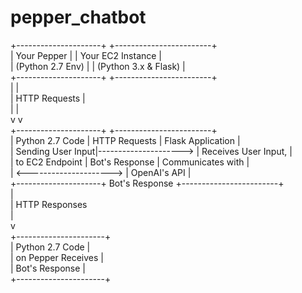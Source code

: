 # pepper_chatbot

   +---------------------+                     +------------------------+  
   |    Your Pepper      |                     |   Your EC2 Instance   |  
   |  (Python 2.7 Env)  |                     |  (Python 3.x & Flask)  |  
   +---------------------+                     +------------------------+  
              |                                          |  
              | HTTP Requests                           |  
              |                                          |  
              v                                          v  
   +---------------------+                     +------------------------+  
   |   Python 2.7 Code  |  HTTP Requests       |   Flask Application   |  
   |  Sending User Input|---------------------> |  Receives User Input, |  
   |   to EC2 Endpoint  |  Bot's Response      |  Communicates with    |  
   |                    <---------------------> |  OpenAI's API         |  
   +---------------------+  Bot's Response      +------------------------+  
                                    |                           
                                    | HTTP Responses             
                                    |                           
                                    v                           
                           +----------------------+              
                           |   Python 2.7 Code   |              
                           |  on Pepper Receives |              
                           |    Bot's Response   |              
                           +----------------------+              
